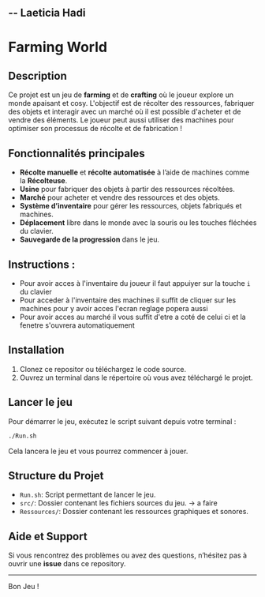 -- Laeticia Hadi 
---

# Farming World

## Description

Ce projet est un jeu de **farming** et de **crafting** où le joueur explore un monde apaisant et cosy. L'objectif est de récolter des ressources, fabriquer des objets et interagir avec un marché où il est possible d'acheter et de vendre des éléments. Le joueur peut aussi utiliser des machines pour optimiser son processus de récolte et de fabrication ! 

## Fonctionnalités principales

- **Récolte manuelle** et **récolte automatisée** à l’aide de machines comme la **Récolteuse**.
- **Usine** pour fabriquer des objets à partir des ressources récoltées.
- **Marché** pour acheter et vendre des ressources et des objets.
- **Système d’inventaire** pour gérer les ressources, objets fabriqués et machines.
- **Déplacement** libre dans le monde avec la souris ou les touches fléchées du clavier.
- **Sauvegarde de la progression** dans le jeu.

## Instructions : 

- Pour avoir acces à l'inventaire du joueur il faut appuiyer sur la touche `i` du clavier 
- Pour acceder à l'inventaire des machines il suffit de cliquer sur les machines pour y avoir acces l'ecran reglage popera aussi
- Pour avoir acces au marché il vous suffit d'etre a coté de celui ci et la fenetre s'ouvrera automatiquement


## Installation

1. Clonez ce repositor ou téléchargez le code source. 
2. Ouvrez un terminal dans le répertoire où vous avez téléchargé le projet.

## Lancer le jeu

Pour démarrer le jeu, exécutez le script suivant depuis votre terminal :

```bash
./Run.sh
```

Cela lancera le jeu et vous pourrez commencer à jouer.

## Structure du Projet

- `Run.sh`: Script permettant de lancer le jeu.
- `src/`: Dossier contenant les fichiers sources du jeu. -> a faire
- `Ressources/`: Dossier contenant les ressources graphiques et sonores.

## Aide et Support

Si vous rencontrez des problèmes ou avez des questions, n’hésitez pas à ouvrir une **issue** dans ce repository.

---

Bon Jeu !
